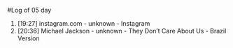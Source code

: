 #Log of 05 day

1. [19:27] instagram.com - unknown - Instagram
1. [20:36] Michael Jackson - unknown - They Don’t Care About Us - Brazil Version
